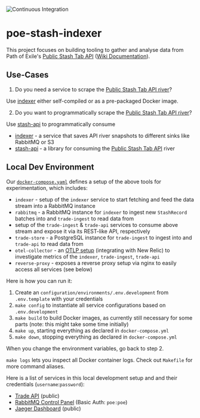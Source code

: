 ![Continuous Integration](https://github.com/maximumstock/poe-stash-indexer/workflows/Continuous%20Integration/badge.svg)

# poe-stash-indexer

This project focuses on building tooling to gather and analyse data from Path of Exile's [Public Stash Tab API](https://www.pathofexile.com/developer/docs/reference#publicstashes) ([Wiki Documentation](https://pathofexile.gamepedia.com/Public_stash_tab_API)).

## Use-Cases

1. Do you need a service to scrape the [Public Stash Tab API river](https://www.pathofexile.com/developer/docs/reference#publicstashes)?

Use [indexer](crates/indexer/README.md) either self-compiled or as a pre-packaged Docker image.

2. Do you want to programmatically scrape the [Public Stash Tab API river](https://www.pathofexile.com/developer/docs/reference#publicstashes)?

Use [stash-api](crates/stash-api/README.md) to programmatically consume

- [indexer](crates/indexer/README.md) - a service that saves API river snapshots to different sinks like RabbitMQ or S3
- [stash-api](crates/stash-api/README.md) - a library for consuming the [Public Stash Tab API](https://www.pathofexile.com/developer/docs/reference#publicstashes) river

## Local Dev Environment

Our [`docker-compose.yaml`](./docker-compose.yaml) defines a setup of the above tools for experimentation, which includes:

- `indexer` - setup of the `indexer` service to start fetching and feed the data stream into a RabbitMQ instance
- `rabbitmq` - a RabbitMQ instance for `indexer` to ingest new `StashRecord` batches into and `trade-ingest` to read data from
- setup of the `trade-ingest` & `trade-api` services to consume above stream and expose it via its REST-like API, respectively
- `trade-store` - a PostgreSQL instance for `trade-ingest` to ingest into and `trade-api` to read data from
- `otel-collector` - an [OTLP setup](https://github.com/open-telemetry/opentelemetry-rust) (integrating with New Relic) to investigate metrics of the `indexer`, `trade-ingest`, `trade-api`
- `reverse-proxy` - exposes a reverse proxy setup via nginx to easily access all services (see below)

Here is how you can run it:

1. Create an `configuration/environments/.env.development` from `.env.template` with your credentials
2. `make config` to instantiate all service configurations based on `.env.development`
3. `make build` to build Docker images, as currently still necessary for some parts (note: this might take some time initially)
4. `make up`, starting everything as declared in `docker-compose.yml`
5. `make down`, stopping everything as declared in `docker-compose.yml`

When you change the environment variables, go back to step 2.

`make logs` lets you inspect all Docker container logs. Check out `Makefile` for more command aliases.

Here is a list of services in this local development setup and and their credentials (`username`:`password`):

- [Trade API](http://trade.localhost:8888) (public)
- [RabbitMQ Control Panel](http://rabbitmq.localhost:8888) (Basic Auth: `poe:poe`)
- [Jaeger Dashboard](http://jaeger.localhost:8888) (public)
